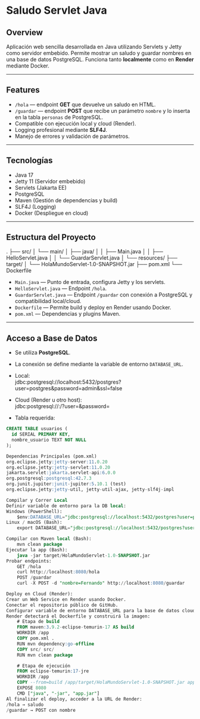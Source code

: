# Saludo Servlet Java

## Overview
Aplicación web sencilla desarrollada en Java utilizando Servlets y Jetty como servidor embebido. Permite mostrar un saludo y guardar nombres en una base de datos PostgreSQL. Funciona tanto **localmente** como en **Render** mediante Docker.

---

## Features

- `/hola` — endpoint **GET** que devuelve un saludo en HTML.
- `/guardar` — endpoint **POST** que recibe un parámetro `nombre` y lo inserta en la tabla `personas` de PostgreSQL.
- Compatible con ejecución local y cloud (Render).
- Logging profesional mediante **SLF4J**.
- Manejo de errores y validación de parámetros.

---

## Tecnologías

- Java 17
- Jetty 11 (Servidor embebido)
- Servlets (Jakarta EE)
- PostgreSQL
- Maven (Gestión de dependencias y build)
- SLF4J (Logging)
- Docker (Despliegue en cloud)

---

## Estructura del Proyecto

.
├── src/
│ └── main/
│ ├── java/
│ │ ├── Main.java
│ │ ├── HelloServlet.java
│ │ └── GuardarServlet.java
│ └── resources/
├── target/
│ └── HolaMundoServlet-1.0-SNAPSHOT.jar
├── pom.xml
└── Dockerfile


- `Main.java` — Punto de entrada, configura Jetty y los servlets.  
- `HelloServlet.java` — Endpoint `/hola`.  
- `GuardarServlet.java` — Endpoint `/guardar` con conexión a PostgreSQL y compatibilidad local/cloud.  
- `Dockerfile` — Permite build y deploy en Render usando Docker.  
- `pom.xml` — Dependencias y plugins Maven.  

---

## Acceso a Base de Datos

- Se utiliza **PostgreSQL**.  
- La conexión se define mediante la variable de entorno `DATABASE_URL`.  
- Local:  
    jdbc:postgresql://localhost:5432/postgres?user=postgres&password=admin&ssl=false
- Cloud (Render u otro host):  
    jdbc:postgresql://<HOST>:<PORT>/<DB>?user=<USER>&password=<PASSWORD>

- Tabla requerida:
```sql
CREATE TABLE usuarios (
  id SERIAL PRIMARY KEY,
  nombre_usuario TEXT NOT NULL
);

Dependencias Principales (pom.xml)
org.eclipse.jetty:jetty-server:11.0.20
org.eclipse.jetty:jetty-servlet:11.0.20
jakarta.servlet:jakarta.servlet-api:6.0.0
org.postgresql:postgresql:42.7.3
org.junit.jupiter:junit-jupiter:5.10.1 (test)
org.eclipse.jetty:jetty-util, jetty-util-ajax, jetty-slf4j-impl

Compilar y Correr Local
Definir variable de entorno para la DB local:
Windows (PowerShell):
    $env:DATABASE_URL="jdbc:postgresql://localhost:5432/postgres?user=postgres&password=admin&ssl=false"
Linux / macOS (Bash):
    export DATABASE_URL="jdbc:postgresql://localhost:5432/postgres?user=postgres&password=admin&ssl=false"

Compilar con Maven local (Bash):
    mvn clean package
Ejecutar la app (Bash):
    java -jar target/HolaMundoServlet-1.0-SNAPSHOT.jar
Probar endpoints:
    GET /hola
    curl http://localhost:8080/hola
    POST /guardar
    curl -X POST -d "nombre=Fernando" http://localhost:8080/guardar

Deploy en Cloud (Render):
Crear un Web Service en Render usando Docker.
Conectar el repositorio público de GitHub.
Configurar variable de entorno DATABASE_URL para la base de datos cloud.
Render detectará el Dockerfile y construirá la imagen:
    # Etapa de build
    FROM maven:3.9.2-eclipse-temurin-17 AS build
    WORKDIR /app
    COPY pom.xml .
    RUN mvn dependency:go-offline
    COPY src/ src/
    RUN mvn clean package

    # Etapa de ejecución
    FROM eclipse-temurin:17-jre
    WORKDIR /app
    COPY --from=build /app/target/HolaMundoServlet-1.0-SNAPSHOT.jar app.jar
    EXPOSE 8080
    CMD ["java", "-jar", "app.jar"]
Al finalizar el deploy, acceder a la URL de Render:
/hola → saludo
/guardar → POST con nombre

